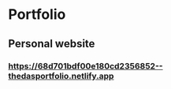 # Portfolio
Personal website
----
### https://68d701bdf00e180cd2356852--thedasportfolio.netlify.app
